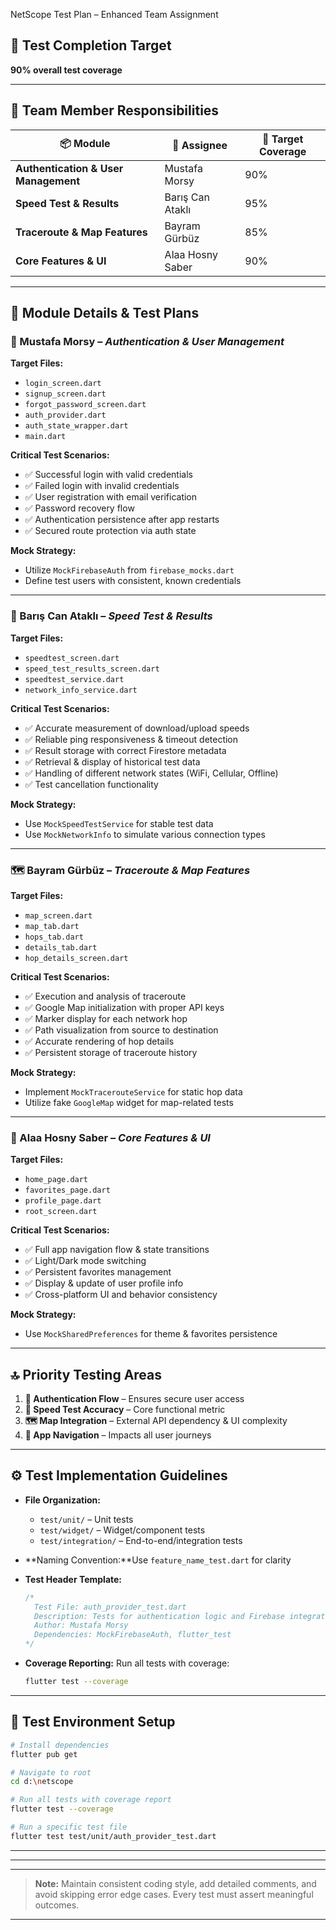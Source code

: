 NetScope Test Plan – Enhanced Team Assignment

## 📅 Test Completion Target

**90% overall test coverage**

---

## 👥 Team Member Responsibilities

| 📦 Module                                  | 👤 Assignee         | 🎯 Target Coverage |
| ------------------------------------------ | ------------------- | ------------------ |
| **Authentication & User Management** | Mustafa Morsy       | 90%                |
| **Speed Test & Results**             | Barış Can Ataklı | 95%                |
| **Traceroute & Map Features**        | Bayram Gürbüz     | 85%                |
| **Core Features & UI**               | Alaa Hosny Saber    | 90%                |

---

## 🧾 Module Details & Test Plans

### 🔐 Mustafa Morsy – *Authentication & User Management*

**Target Files:**

- `login_screen.dart`
- `signup_screen.dart`
- `forgot_password_screen.dart`
- `auth_provider.dart`
- `auth_state_wrapper.dart`
- `main.dart`

**Critical Test Scenarios:**

- ✅ Successful login with valid credentials
- ✅ Failed login with invalid credentials
- ✅ User registration with email verification
- ✅ Password recovery flow
- ✅ Authentication persistence after app restarts
- ✅ Secured route protection via auth state

**Mock Strategy:**

- Utilize `MockFirebaseAuth` from `firebase_mocks.dart`
- Define test users with consistent, known credentials

---

### 🚀 Barış Can Ataklı – *Speed Test & Results*

**Target Files:**

- `speedtest_screen.dart`
- `speed_test_results_screen.dart`
- `speedtest_service.dart`
- `network_info_service.dart`

**Critical Test Scenarios:**

- ✅ Accurate measurement of download/upload speeds
- ✅ Reliable ping responsiveness & timeout detection
- ✅ Result storage with correct Firestore metadata
- ✅ Retrieval & display of historical test data
- ✅ Handling of different network states (WiFi, Cellular, Offline)
- ✅ Test cancellation functionality

**Mock Strategy:**

- Use `MockSpeedTestService` for stable test data
- Use `MockNetworkInfo` to simulate various connection types

---

### 🗺️ Bayram Gürbüz – *Traceroute & Map Features*

**Target Files:**

- `map_screen.dart`
- `map_tab.dart`
- `hops_tab.dart`
- `details_tab.dart`
- `hop_details_screen.dart`

**Critical Test Scenarios:**

- ✅ Execution and analysis of traceroute
- ✅ Google Map initialization with proper API keys
- ✅ Marker display for each network hop
- ✅ Path visualization from source to destination
- ✅ Accurate rendering of hop details
- ✅ Persistent storage of traceroute history

**Mock Strategy:**

- Implement `MockTracerouteService` for static hop data
- Utilize fake `GoogleMap` widget for map-related tests

---

### 🧩 Alaa Hosny Saber – *Core Features & UI*

**Target Files:**

- `home_page.dart`
- `favorites_page.dart`
- `profile_page.dart`
- `root_screen.dart`

**Critical Test Scenarios:**

- ✅ Full app navigation flow & state transitions
- ✅ Light/Dark mode switching
- ✅ Persistent favorites management
- ✅ Display & update of user profile info
- ✅ Cross-platform UI and behavior consistency

**Mock Strategy:**

- Use `MockSharedPreferences` for theme & favorites persistence

---

## 🔝 Priority Testing Areas

1. **🔐 Authentication Flow** – Ensures secure user access
2. **📶 Speed Test Accuracy** – Core functional metric
3. **🗺️ Map Integration** – External API dependency & UI complexity
4. **🧭 App Navigation** – Impacts all user journeys

---

## ⚙️ Test Implementation Guidelines

- **File Organization:**

  - `test/unit/` – Unit tests
  - `test/widget/` – Widget/component tests
  - `test/integration/` – End-to-end/integration tests
- **Naming Convention:**Use `feature_name_test.dart` for clarity
- **Test Header Template:**

  ```dart
  /*
    Test File: auth_provider_test.dart
    Description: Tests for authentication logic and Firebase integration
    Author: Mustafa Morsy
    Dependencies: MockFirebaseAuth, flutter_test
  */
  ```
- **Coverage Reporting:**
  Run all tests with coverage:

  ```bash
  flutter test --coverage
  ```

---

## 🧰 Test Environment Setup

```bash
# Install dependencies
flutter pub get

# Navigate to root
cd d:\netscope

# Run all tests with coverage report
flutter test --coverage

# Run a specific test file
flutter test test/unit/auth_provider_test.dart
```

---

---

---

> **Note:** Maintain consistent coding style, add detailed comments, and avoid skipping error edge cases. Every test must assert meaningful outcomes.

---
